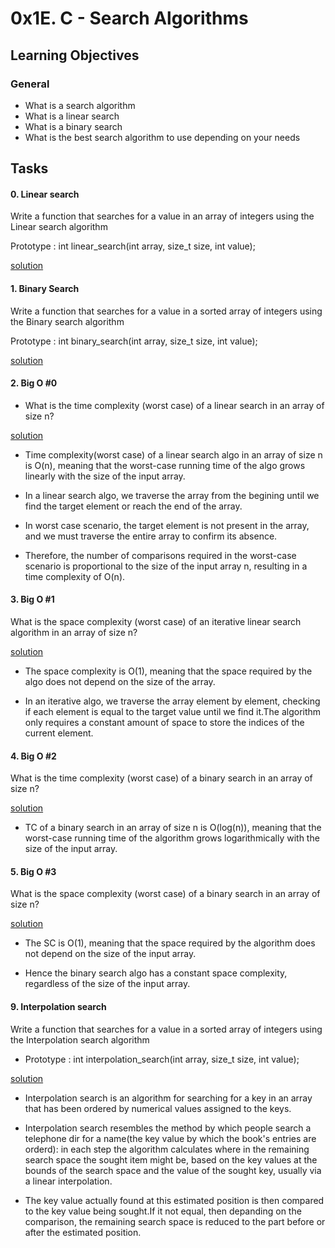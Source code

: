 # 0x1E. C - Search Algorithms

## Learning Objectives

### General

* What is a search algorithm
* What is a linear search
* What is a binary search
* What is the best search algorithm to use depending on your needs

## Tasks

#### 0. Linear search

Write a function that searches for a value in an array of integers using the Linear search algorithm

Prototype : int linear_search(int array, size_t size, int value);

[solution](0-linear.c)

#### 1. Binary Search

Write a function that searches for a value in a sorted array of integers using 
the Binary search algorithm

Prototype : int binary_search(int array, size_t size, int value);

[solution](1-binary.c)

#### 2. Big O #0

* What is the time complexity (worst case) of a linear search in
an array of size n?

[solution](2-O)

* Time complexity(worst case) of a linear search algo in an array of
size n is O(n), meaning that the worst-case running time of the
algo grows linearly with the size of the input array.

* In a linear search algo, we traverse the array from the
begining until we find the target element or reach the end of the
array.

* In worst case scenario, the target element is not present in
the array, and we must traverse the entire array to confirm its
absence.

* Therefore, the number of comparisons required in the worst-case
scenario is proportional to the size of the input array n, resulting
in  a time complexity of O(n).

#### 3. Big O #1

What is the space complexity (worst case) of an iterative linear 
search algorithm in an array of size n?

[solution](3-O)

* The space complexity is O(1), meaning that the space required by
the algo does not depend on the size of the array.

* In an iterative algo, we traverse the array element by element,
checking if each element is equal to the target value until we find
it.The algorithm only requires a constant amount of space to store
the indices of the current element.

#### 4. Big O #2

What is the time complexity (worst case) of a binary search in an 
array of size n?

[solution](4-O)

* TC of a binary search in an array of size n is O(log(n)), meaning
that the worst-case running time of the algorithm grows logarithmically
with the size of the input array.

#### 5. Big O #3

What is the space complexity (worst case) of a binary search in an 
array of size n?

[solution](5-O)

* The SC is O(1), meaning that the space required by the algorithm
does not depend on the size of the input array.

* Hence the binary search algo has a constant space complexity,
regardless of the size of the input array.

#### 9. Interpolation search

Write a function that searches for a value in a sorted array of integers using the Interpolation search algorithm

* Prototype : int interpolation_search(int array, size_t size, int value);

[solution](102-interpolation.c)
* Interpolation search is an algorithm for searching for a key in an array
that has been ordered by numerical values assigned to the keys.

* Interpolation search resembles the method by which people search a telephone
dir for a name(the key value by which the book's entries are orderd): in
each step the algorithm calculates where in the remaining search space the
sought item might be, based on the key values at the bounds of the search
space and the value of the sought key, usually via a linear interpolation.

* The key value actually found at this estimated position is then compared
to the key value being sought.If it not equal, then depanding on the
comparison, the remaining search space is reduced to the part before or
after the estimated position.
